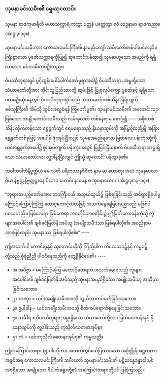### သုမနာမင်းသမီး၏ ရှေးဆုတောင်း

သုမနာ ရာဇကုမာရီတိ မဟာသက္ကာရံ ကတွာ ပတ္ထနံ ပတ္ထေတွာ ဧဝံ လဒ္ဓနာမာ ရာဇကညာ။ (အံ၊ဋ္ဌ၊၃၊၁၃။)

သုမနာမင်းသမီးကား ကောသလမင်းကြီး၏ နာမည်ကျော် သမီးတော်တစ်ပါးပင်တည်း၊ ကြီးစွာသော ပူဇော်သက္ကာရကိုပြု၍ ဆုတောင်းပန်ထွာ၍ သုမနာဟူသော အမည်ကို ရရှိလာသော မင်းသမီးတစ်ဦးတည်း။

ဝိပဿီဘုရားရှင် ပွင့်ထွန်းပေါ်ပေါက်တော်မူရာအခါ၌ ဝိပဿီဘုရား အမှူးရှိသော သံဃာတော်တို့အား တိုင်းသူပြည်သားတို့ ဆွမ်းဖြင့် ပြုစုလုပ်ကျွေး ပူဇော်ခွင့် ရရှိသော ပထမဦးဆုံးနေ့တွင် ဝိပဿီဘုရားရှင်သည် သံဃာတော်တစ်သိန်း ခြံရံလျက် စစ်သူကြီး၏ အိမ်သို့ ဆွမ်းအလှူခံရန် ကြွတော်မူ၏။ 
သုမနာမင်းသမီး၏ အလောင်းလျာဖြစ်သော အမျိုးကောင်းသမီးသည် လမ်းခုလတ် တစ်နေရာမှ စောင့်၍ ---- အဖိုးတစ်သိန်း ထိုက်တန်သော ရွှေခွက်တွင် ရေမရောသည့် နို့ဃနာဆွမ်းကို အပြည့်ထည့်၍ အခြားရွှေခွက်တစ်ခုဖြင့် အပေါ်မှ ဖုံးအုပ်ပြီးလျှင် သုမနအမည်ရသော မြတ်လေးပန်းကုံးတို့ကို ယင်းရွှေခွက်အပေါ်၌ ဖုံးအုပ်လျက် ပန်းကုံးအသွင် ပြုပြင်ပြီးနောက် ဝိပဿီဘုရားအမှူးရှိသော သံဃာတော်အား လှူဒါန်းပြီးလျှင် ဤသို့ ဆုတောင်း ပန်ထွာခဲ့၏။

ဘဝါဘဝါဘိနိဗ္ဗတ္တိယံ မေ သတိ ပရိတဿနဇီဝိတံ နာမ မာ ဟောတု၊ အယံ သုမနမာလာ ဝိယ နိဗ္ဗတ္တနိဗ္ဗတ္တဋ္ဌာနေ ပိယာဝ ဟောမိ၊ နာမေန စ သုမနာယေဝ။ (အံ၊ဋ္ဌ၊၃၊၁၃-၁၄။)

“ဘုရားတပည့်တော်မအား ဘဝကြီးငယ် အသွယ်သွယ်၌ ဖြစ်ရခြင်းသည် ထင်ရှားရှိခဲ့ပါမူ ကြောင့်ကြောင့်ကြကြ တောင့်တောင့်တတဖြင့် အသက်မွေးရခြင်းမည်သည် မဖြစ်ပါစေသတည်း၊ ဖြစ်လေရာ ဖြစ်လေရာ ဘဝတိုင်းဘဝတိုင်း၌ ဤမြတ်လေးပန်းကဲ့သို့ လူများအပေါင်း၏ ချစ်ခင်မြတ်နိုးအပ်သူ (အမျိုးသမီး)သာ ဖြစ်ရပါလို၏၊ အမည်နာမအားဖြင့်လည်း သုမနာသာ ဖြစ်ရပါလို၏။” ----

ဤအထက်ပါ ကောင်းမှုနှင့် ဆုတောင်းတို့ကို ကြည့်ပါက ကိလေသဝဋ်နှင့် ကမ္မဝဋ်တို့သည် စုံစုံညီညီ ပါဝင်နေသည်ကို တွေ့ရှိနိုင်ပေ၏။ ----

- ၁။ အဝိဇ္ဇာ = မကြောင့်မကြ မတောင့်မတရဘဲ အသက်မွေးရသည့် လူများအပေါင်း၏ ချစ်ခင်မြတ်နိုးအပ်သည့် သုမနာအမည်ရှိသော အမျိုးသမီးဟု အသိမှားခြင်းသဘော။
- ၂။ တဏှာ = ယင်းအမျိုးသမီးဘဝကို တွယ်တာတပ်မက်ခြင်းသဘော။
- ၃။ ဥပါဒါန် = ယင်းအမျိုးသမီးဘဝသို့ စိတ်ကပ်ရောက်စွဲနေခြင်းသဘော။
- ၄။ သင်္ခါရ = ဝိပဿီဘုရား အမှူးရှိသော သံဃာတော်တို့အား မြတ်လေးပန်းနှင့် နို့ဃနာဆွမ်းကို လှူဒါန်းသည့် ကုသိုလ်စေတနာအုပ်စု။
- ၅။ ကံ = ယင်းကုသိုလ်စေတနာအုပ်စု၏ ကမ္မသတ္တိ။

ဤအကြောင်းတရား (၅)ပါးတို့ကား အထက်တွင်ဖော်ပြထားသော အင်္ဂုတ္တိုရ်အဋ္ဌကထာ အဖွင့်အရ ကောသလမင်းကြီး၏ သမီးတော် သုမနာမင်းသမီး၏ ပဋိသန္ဓေခန္ဓာငါးပါးအစရှိသော အချို့သော ဝိပါက်ခန္ဓာတို့၏ အကြောင်းတရားတို့ပင် ဖြစ်ကြသည်။